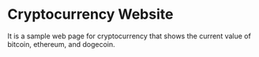 # Cryptocurrency Website
It is a sample web page for cryptocurrency that shows the current value of bitcoin, ethereum, and dogecoin.
